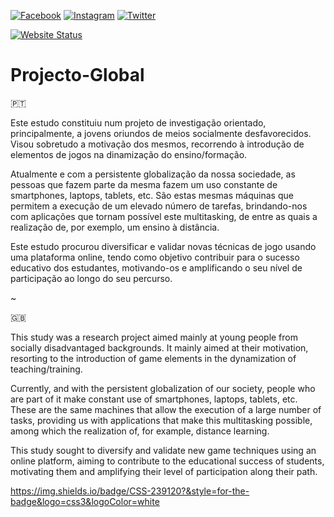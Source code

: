 <!-- PROJECT SHIELDS -->
<!--
*** I'm using markdown "reference style" links for readability.
*** Reference links are enclosed in brackets [ ] instead of parentheses ( ).
*** See the bottom of this document for the declaration of the reference variables
*** for contributors-url, forks-url, etc. This is an optional, concise syntax you may use.
*** https://www.markdownguide.org/basic-syntax/#reference-style-links
-->
<!-- [![LinkedIn][linkedin-shield]][linkedin-url] -->
[![Facebook][fb-shield]][fb-url] 
[![Instagram][insta-shield]][insta-url] 
[![Twitter][twitter-shield]][twitter-url] 

[![Website Status][web-shield]][web-url] 

# Projecto-Global

🇵🇹

  Este estudo constituiu num projeto de investigação orientado, principalmente, a jovens oriundos de meios socialmente desfavorecidos. Visou sobretudo a motivação dos mesmos, recorrendo à introdução de elementos de jogos na dinamização do ensino/formação. 

  Atualmente e com a persistente globalização da nossa sociedade, as pessoas que fazem parte da mesma fazem um uso constante de smartphones, laptops, tablets, etc. São estas mesmas máquinas que permitem a execução de um elevado número de tarefas, brindando-nos com aplicações que tornam possível este multitasking, de entre as quais a realização de, por exemplo, um ensino à distância.

Este estudo procurou diversificar e validar novas técnicas de jogo usando uma plataforma online, tendo como objetivo contribuir para o sucesso educativo dos estudantes, motivando-os e amplificando o seu nível de participação ao longo do seu percurso.


~

🇬🇧

  This study was a research project aimed mainly at young people from socially disadvantaged backgrounds. It mainly aimed at their motivation, resorting to the introduction of game elements in the dynamization of teaching/training.

  Currently, and with the persistent globalization of our society, people who are part of it make constant use of smartphones, laptops, tablets, etc. These are the same machines that allow the execution of a large number of tasks, providing us with applications that make this multitasking possible, among which the realization of, for example, distance learning.

  This study sought to diversify and validate new game techniques using an online platform, aiming to contribute to the educational success of students, motivating them and amplifying their level of participation along their path.

https://img.shields.io/badge/CSS-239120?&style=for-the-badge&logo=css3&logoColor=white

<!-- SHIELDS-->
<!-- https://www.markdownguide.org/basic-syntax/#reference-style-links -->

<!-- facebook-->
[fb-shield]: https://img.shields.io/badge/Facebook-1877F2?style=for-the-badge&logo=facebook&logoColor=white
[fb-url]: https://www.facebook.com/Escape-to-your-future-103960491732972

<!-- instagram-->
[insta-shield]: https://img.shields.io/badge/Instagram-E4405F?style=for-the-badge&logo=instagram&logoColor=white
[insta-url]: https://www.instagram.com/escapetoyourfuture.eu/

<!-- twitter-->
[twitter-shield]: https://img.shields.io/badge/Twitter-1DA1F2?style=for-the-badge&logo=twitter&logoColor=white
[twitter-url]: https://twitter.com/EscapeToYourFu1

<!-- web status-->
[web-shield]: https://img.shields.io/website-up-down-green-red/http/escapetoyourfuture.eu.svg
[web-url]: https://escapetoyourfuture.eu/

<!-- css -->
[css-shield]: https://img.shields.io/badge/CSS3-1572B6?style=for-the-badge&logo=css3&logoColor=white
[css-url]: https://escapetoyourfuture.eu/

<!-- css -->
[web-shield]: https://img.shields.io/badge/PHP-777BB4?style=for-the-badge&logo=php&logoColor=white
[web-url]: https://escapetoyourfuture.eu/

<!-- css -->
[web-shield]: https://img.shields.io/badge/PHP-777BB4?style=for-the-badge&logo=php&logoColor=white
[web-url]: https://escapetoyourfuture.eu/

<!-- css -->
[web-shield]: https://img.shields.io/badge/MySQL-00000F?style=for-the-badge&logo=mysql&logoColor=white
[web-url]: https://escapetoyourfuture.eu/

